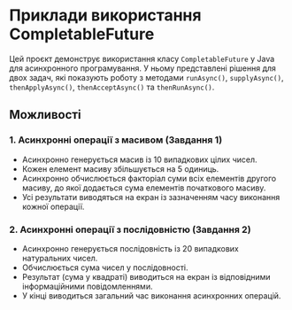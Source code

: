 # Приклади використання CompletableFuture

Цей проєкт демонструє використання класу `CompletableFuture` у Java для асинхронного програмування. У ньому представлені рішення для двох задач, які показують роботу з методами `runAsync()`, `supplyAsync()`, `thenApplyAsync()`, `thenAcceptAsync()` та `thenRunAsync()`.

## Можливості

### 1. Асинхронні операції з масивом (Завдання 1)
- Асинхронно генерується масив із 10 випадкових цілих чисел.
- Кожен елемент масиву збільшується на 5 одиниць.
- Асинхронно обчислюється факторіал суми всіх елементів другого масиву, до якої додається сума елементів початкового масиву.
- Усі результати виводяться на екран із зазначенням часу виконання кожної операції.

### 2. Асинхронні операції з послідовністю (Завдання 2)
- Асинхронно генерується послідовність із 20 випадкових натуральних чисел.
- Обчислюється сума чисел у послідовності.
- Результат (сума у квадраті) виводиться на екран із відповідними інформаційними повідомленнями.
- У кінці виводиться загальний час виконання асинхронних операцій.
